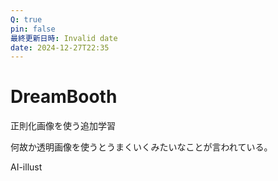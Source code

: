 ```yaml
---
Q: true
pin: false
最終更新日時: Invalid date
date: 2024-12-27T22:35
---
```

# DreamBooth

正則化画像を使う追加学習

何故か透明画像を使うとうまくいくみたいなことが言われている。

AI-illust